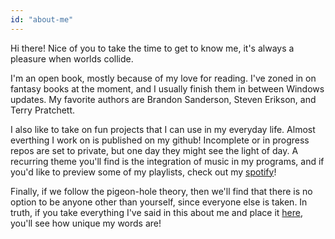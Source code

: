 ```yaml
---
id: "about-me"
---
```

Hi there! Nice of you to take the time to get to know me, it's always a pleasure when worlds collide.

I'm an open book, mostly because of my love for reading. I've zoned in on fantasy books at the moment, and I usually finish them in between Windows updates. My favorite authors are Brandon Sanderson, Steven Erikson, and Terry Pratchett.

I also like to take on fun projects that I can use in my everyday life. Almost everthing I work on is published on my github! Incomplete or in progress repos are set to private, but one day they might see the light of day. A recurring theme you'll find is the integration of music in my programs, and if you'd like to preview some of my playlists, check out my [spotify](https://open.spotify.com/user/omnitenebris)!

Finally, if we follow the pigeon-hole theory, then we'll find that there is no option to be anyone other than yourself, since everyone else is taken. In truth, if you take everything I've said in this about me and place it [here](https://libraryofbabel.info/search.html), you'll see how unique my words are!
